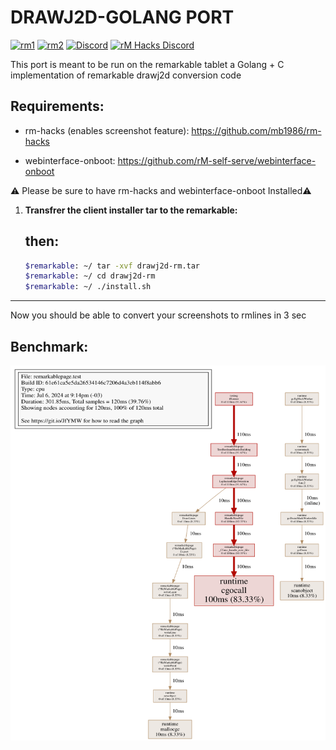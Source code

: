 # DRAWJ2D-GOLANG PORT

[![rm1](https://img.shields.io/badge/rM1-supported-green)](https://remarkable.com/store/remarkable)
[![rm2](https://img.shields.io/badge/rM2-supported-green)](https://remarkable.com/store/remarkable-2)
[![Discord](https://img.shields.io/discord/385916768696139794.svg?label=reMarkable&logo=discord&logoColor=ffffff&color=7389D8&labelColor=6A7EC2)](https://discord.gg/ATqQGfu)
[![rM Hacks Discord](https://img.shields.io/discord/1153374327123759104.svg?label=rM%20Hacks&logo=discord&logoColor=ffffff&color=ffb759&labelColor=d99c4c)](https://discord.gg/bgVXW2bchN)


This port is meant to be run on the remarkable tablet a Golang + C implementation of remarkable drawj2d conversion code

## Requirements:
- rm-hacks (enables screenshot feature): https://github.com/mb1986/rm-hacks

- webinterface-onboot: https://github.com/rM-self-serve/webinterface-onboot 


⚠️ Please be sure to have rm-hacks and webinterface-onboot Installed⚠️


1. **Transfrer the client installer tar to the remarkable:**

   then:
   - 
   ```bash
   $remarkable: ~/ tar -xvf drawj2d-rm.tar
   $remarkable: ~/ cd drawj2d-rm
   $remarkable: ~/ ./install.sh

   ```
---

Now you should be able to convert your screenshots to rmlines in 3 sec

## Benchmark:

<img src="remarkablepage/bench/cpu-new-bench-CPROCESSING.prof.svg" alt="Benchmark" width="800" height="600">

